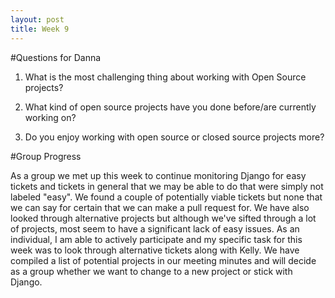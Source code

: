 ```yaml
---
layout: post
title: Week 9
---
```



#Questions for Danna 

1. What is the most challenging thing about working with Open Source projects? 

2. What kind of open source projects have you done before/are currently working on? 

3. Do you enjoy working with open source or closed source projects more?

#Group Progress 

As a group we met up this week to continue monitoring Django for easy tickets and tickets in general that we may be able to do that were simply not labeled "easy". We found a couple of potentially viable tickets but none that we can say for certain that we can make a pull request for. We have also looked through alternative projects but although we've sifted through a lot of projects, most seem to have a significant lack of easy issues. As an individual, I am able to actively participate and my specific task for this week was to look through alternative tickets along with Kelly. We have compiled a list of potential projects in our meeting minutes and will decide as a group whether we want to change to a new project or stick with Django. 


